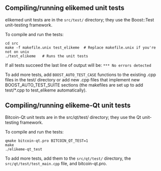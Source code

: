Compiling/running elikemed unit tests
------------------------------------

elikemed unit tests are in the `src/test/` directory; they
use the Boost::Test unit-testing framework.

To compile and run the tests:

	cd src
	make -f makefile.unix test_elikeme  # Replace makefile.unix if you're not on unix
	./test_elikeme   # Runs the unit tests

If all tests succeed the last line of output will be:
`*** No errors detected`

To add more tests, add `BOOST_AUTO_TEST_CASE` functions to the existing
.cpp files in the test/ directory or add new .cpp files that
implement new BOOST_AUTO_TEST_SUITE sections (the makefiles are
set up to add test/*.cpp to test_elikeme automatically).


Compiling/running elikeme-Qt unit tests
---------------------------------------

Bitcoin-Qt unit tests are in the src/qt/test/ directory; they
use the Qt unit-testing framework.

To compile and run the tests:

	qmake bitcoin-qt.pro BITCOIN_QT_TEST=1
	make
	./elikeme-qt_test

To add more tests, add them to the `src/qt/test/` directory,
the `src/qt/test/test_main.cpp` file, and bitcoin-qt.pro.
